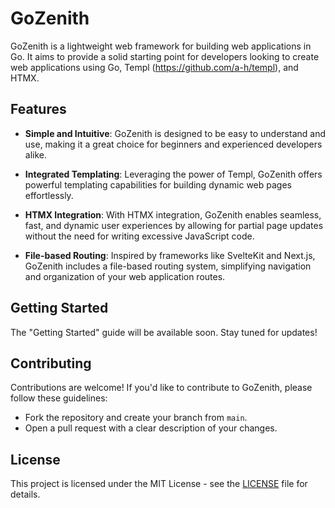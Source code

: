 
# GoZenith

GoZenith is a lightweight web framework for building web applications in Go. It aims to provide a solid starting point for developers looking to create web applications using Go, Templ (https://github.com/a-h/templ), and HTMX.

## Features

- **Simple and Intuitive**: GoZenith is designed to be easy to understand and use, making it a great choice for beginners and experienced developers alike.
  
- **Integrated Templating**: Leveraging the power of Templ, GoZenith offers powerful templating capabilities for building dynamic web pages effortlessly.
  
- **HTMX Integration**: With HTMX integration, GoZenith enables seamless, fast, and dynamic user experiences by allowing for partial page updates without the need for writing excessive JavaScript code.
  
- **File-based Routing**: Inspired by frameworks like SvelteKit and Next.js, GoZenith includes a file-based routing system, simplifying navigation and organization of your web application routes.

## Getting Started

The "Getting Started" guide will be available soon. Stay tuned for updates!

## Contributing

Contributions are welcome! If you'd like to contribute to GoZenith, please follow these guidelines:

- Fork the repository and create your branch from `main`.
- Open a pull request with a clear description of your changes.

## License

This project is licensed under the MIT License - see the [LICENSE](LICENSE) file for details.
